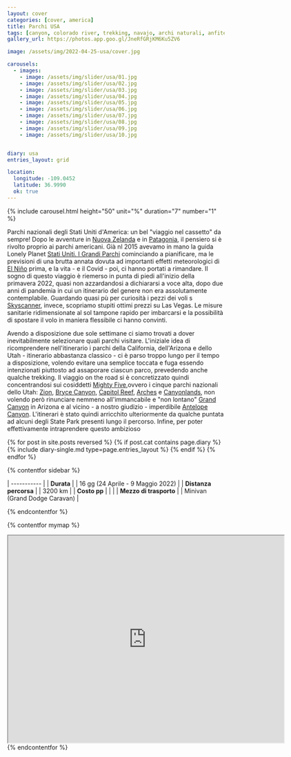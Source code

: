 ```yaml
---
layout: cover
categories: [cover, america]
title: Parchi USA
tags: [canyon, colorado river, trekking, navajo, archi naturali, anfiteatro naturale, camini delle fate]
gallery_url: https://photos.app.goo.gl/JneRfGRjKM6Ku5ZV6

image: /assets/img/2022-04-25-usa/cover.jpg

carousels:
  - images: 
    - image: /assets/img/slider/usa/01.jpg
    - image: /assets/img/slider/usa/02.jpg
    - image: /assets/img/slider/usa/03.jpg
    - image: /assets/img/slider/usa/04.jpg
    - image: /assets/img/slider/usa/05.jpg
    - image: /assets/img/slider/usa/06.jpg
    - image: /assets/img/slider/usa/07.jpg
    - image: /assets/img/slider/usa/08.jpg
    - image: /assets/img/slider/usa/09.jpg
    - image: /assets/img/slider/usa/10.jpg


diary: usa
entries_layout: grid

location:
  longitude: -109.0452
  latitude: 36.9990
  ok: true
---
```


{% include carousel.html height="50" unit="%" duration="7" number="1" %}

Parchi nazionali degli Stati Uniti d'America: un bel "viaggio nel cassetto" da sempre! Dopo le avventure in [Nuova Zelanda](/) e in [Patagonia](/), il pensiero si è rivolto proprio ai parchi americani. Già nl 2015 avevamo in mano la guida Lonely Planet [Stati Uniti. I Grandi Parchi](https://shop.lonelyplanetitalia.it/prodotto/guida-di-viaggio-stati-uniti-parchi-nazionali) cominciando a pianificare, ma le previsioni di una brutta annata dovuta ad importanti effetti meteorologici di [El Niño](https://it.wikipedia.org/wiki/El_Ni%C3%B1o) prima, e la vita - e il Covid - poi, ci hanno portati a rimandare. Il sogno di questo viaggio è riemerso in punta di piedi all'inizio della primavera 2022, quasi non azzardandosi a dichiararsi a voce alta, dopo due anni di pandemia in cui un itinerario del genere non era assolutamente contemplabile. Guardando quasi pù per curiosità i pezzi dei voli s [Skyscanner](https://www.skyscanner.it/?previousCultureSource=COOKIE&redirectedFrom=www.skyscanner.net), invece, scopriamo stupiti ottimi prezzi su Las Vegas. Le misure sanitarie ridimensionate al sol tampone rapido per imbarcarsi e la possibilità di spostare il volo in maniera flessibile ci hanno convinti.

Avendo a disposizione due sole settimane ci siamo trovati a dover inevitabilmente selezionare quali parchi visitare. L'iniziale idea di ricomprendere nell'itinerario i parchi della California, dell'Arizona e dello Utah - itinerario abbastanza classico - ci è parso troppo lungo per il tempo a disposizione, volendo evitare una semplice toccata e fuga essendo intenzionati piuttosto ad assaporare ciascun parco, prevedendo anche qualche trekking. Il viaggio on the road si è concretizzato quindi concentrandosi sui cosiddetti [Mighty Five](https://www.viaggi-usa.it/utah-mighty-five-parchi/),ovvero i cinque parchi nazionali dello Utah: [Zion](/), [Bryce Canyon](https://www.van42.com/2022/05/04/usa_10-bryce.html), [Capitol Reef](https://www.van42.com/2022/05/03/usa_09-capitol-reef.html), [Arches](https://www.van42.com/2022/04/30/usa_06-arches.html) e [Canyonlands](https://www.van42.com/2022/04/29/usa_05-needles.html), non volendo però rinunciare nemmeno all'immancabile e "non lontano" [Grand Canyon](https://www.van42.com/2022/04/25/usa_01-grand-canyon.html) in Arizona e al vicino - a nostro giudizio - imperdibile [Antelope Canyon](https://www.van42.com/2022/04/27/usa_03-antelope.html). L'itinerari è stato quindi arricchito ulteriormente da qualche puntata ad alcuni degli State Park presenti lungo il percorso. Infine, per poter effettivamente intraprendere questo ambizioso

<div class="entries-{{ page.entries_layout }}">
  {% for post in site.posts reversed %}
    {% if post.cat contains page.diary %}
      {% include diary-single.md type=page.entries_layout %}
    {% endif %}
  {% endfor %}
</div>


{% contentfor sidebar %}

| ----------- |
| **Durata**      |
| 16 gg (24 Aprile - 9 Maggio 2022)   |
| **Distanza percorsa** |
| 3200 km |
| **Costo pp**      |
|   |
| **Mezzo di trasporto** |
| Minivan (Grand Dodge Caravan) |

{% endcontentfor %}

{% contentfor mymap %}
  <iframe src="https://www.google.com/maps/d/embed?mid=1HundibvELp7bkN_lzc22glkX1IJ0R5nt&ehbc=2E312F" width="640" height="480"></iframe>
{% endcontentfor %}